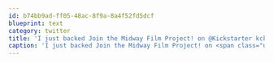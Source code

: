 ```yaml
---
id: b74bb9ad-ff05-48ac-8f9a-8a4f52fd5dcf
blueprint: text
category: twitter
title: 'I just backed Join the Midway Film Project! on @Kickstarter kck.st/NS4mlG You should too!'
caption: 'I just backed Join the Midway Film Project! on <span class="username username_linked">@<a href="https://twitter.com/Kickstarter" title="Kickstarter">Kickstarter</a></span> <a href="http://kck.st/NS4mlG" title="http://kck.st/NS4mlG" class="link link_untco">kck.st/NS4mlG</a> You should too!'
---
```

